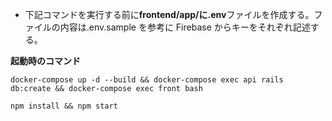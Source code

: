-   下記コマンドを実行する前に**frontend/app/**に**.env**ファイルを作成する。ファイルの内容は.env.sample を参考に Firebase からキーをそれぞれ記述する。

**起動時のコマンド**

```
docker-compose up -d --build && docker-compose exec api rails db:create && docker-compose exec front bash
```

```
npm install && npm start
```
